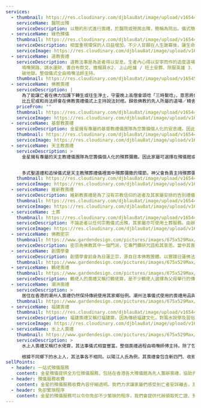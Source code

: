 ```yaml
---
services:
  - thumbnail: https://res.cloudinary.com/djblau8at/image/upload/v1654468877/WhatsApp_Image_2022-06-05_at_8.55.19_PM_je2xiv.jpg
    serviceName: 醫院出殯
    serviceDescription: 以簡約形式進行喪禮，於醫院或殮房出殯，簡稱為院出。儀式簡潔，進行時間較短，但亦非常莊重。過程相當整全，金星會全力協助整個過程，包括辦理文件、安排喪禮，及安排出殯事宜，妥善為您打點，提供一條龍服務。
  - serviceName: 綠色殯儀
    thumbnail: https://res.cloudinary.com/djblau8at/image/upload/v1654467098/pexels-torsten-kellermann-955656_yisnwi.jpg
    serviceDescription: 相當重視環保的人日益增加，不少人甘願在人生謝幕後，讓生命重回大自然，減少地球資源消耗為環保作出貢獻。現今將先人骨灰灑放在紀念花園或海上日漸普及。使用簡易喪禮(醫院出殯或殮房出殯)，簡稱院出的儀式，進行簡單又隆重的告別禮儀。金星提供的代辦服務包括安排喪禮，出殯，申請綠色殯葬手續，以至安排紀念花園撒灰及紀念碑，或安排海葬出海撒骨灰，妥善為你部署，提供殯儀一條龍服務。
    serviceImage: https://res.cloudinary.com/djblau8at/image/upload/v1654467122/th-3090727570_flthli.jpg
  - serviceName: 道教喪禮
    serviceDescription: 道教法事是為逝者得以安息，生者內心得以安寧而作的追度道場，此為寄託了生者對逝者往日情思及敬孝之心所作出的最後敬意的一門法事。法事儀式包括1.
      喃嘸開路、請水運財、書白布祭文、擔帽買水2. 上山旺爐 / 旺土安葬、除服英雄 3. 回宅安麈會祖先、旺屋 4. 打齋大法事 及5.
      破地獄。整個儀式全由喃嘸法師主持。
    thumbnail: https://res.cloudinary.com/djblau8at/image/upload/v1654528953/PHOTO-2022-06-06-14-06-01_2_txaksd.jpg
  - serviceName: 佛教喪禮
    serviceDescription: |
      為了能讓亡者在佛力加護下轉生或往生淨土，守靈晚上高僧會頌唸「三時繫唸」，意思將佛力過渡給亡者，更有比丘尼作散花放焰口功德，並唸頌倒頭經。
      比丘尼或和尚法師會在佛教喪禮儀式上主持說法封棺。歸依佛教的先人所屬的道場／精舍會組成義工助念團在殯儀館，喪禮上協助誦經。
    priceFrom: ""
    thumbnail: https://res.cloudinary.com/djblau8at/image/upload/v1654466810/pexels-pixabay-248032_a65mys.jpg
    serviceImage: https://res.cloudinary.com/djblau8at/image/upload/v1654529039/PHOTO-2022-06-06-14-05-54_2_uafg90.jpg
  - serviceName: 基督教喪禮
    serviceDescription: 金星擁有專屬的基督教禮儀團隊為您籌備個人化的安息禮。因此家屬可選擇在殯儀館或教堂舉行安息禮，為逝者回顧生平經歷。牧師會負責主持安息禮拜，程序普遍包含宣訓、唱詩、讀經、牧師或傳道人帶領祈禱和祝福、瞻仰遺容等。
    thumbnail: https://res.cloudinary.com/djblau8at/image/upload/v1654466859/pexels-pixabay-161034_fchicq.jpg
    serviceImage: https://res.cloudinary.com/djblau8at/image/upload/v1654466852/pexels-anna-shvets-6663935_y7bo2p.jpg
  - serviceName: 天主教喪禮
    serviceDescription: >
      金星擁有專屬的天主教禮儀團隊為您籌備個人化的殯葬彌撒。因此家屬可選擇在殯儀館或教堂為逝者舉行殯葬禮。


      多式聖道禮和追悼儀式是天主教殯葬禮儀裡面中殯葬彌撒的環節。神父會負責主持殯葬彌撒。程序普遍包含致候、祈禱丶讀經、答唱詠的聖道禮儀、禱詞、祝禱、灑聖水、奉乳香等，並以瞻仰遺容結束，隨即會由主禮神父帶領靈柩步出靈堂。
    thumbnail: https://res.cloudinary.com/djblau8at/image/upload/v1654466923/pexels-%D0%B0%D0%BB%D0%B5%D0%BA%D1%81%D0%B5%D0%B9-%D0%B2%D0%B5%D1%87%D0%B5%D1%80%D0%B8%D0%BD-9544154_b3lnjm.jpg
    serviceImage: https://res.cloudinary.com/djblau8at/image/upload/v1654466887/pexels-deca-zafra-4680818_a95ox1.jpg
  - serviceName: 維新教喪禮
    serviceDescription: 維新教喪禮是為了沒有宗教信仰的逝者及其家屬安排的告別禮儀，亦可稱為無宗教喪禮。喪禮簡潔，儀式沒有限制，但過程亦非常莊重。此儀式為家屬朋友聚會，並同時為逝者回顧生平經歷，以致懷念逝者。
    thumbnail: https://res.cloudinary.com/djblau8at/image/upload/v1654467306/pexels-pavel-danilyuk-7317890_lj0fmi.jpg
    serviceImage: https://res.cloudinary.com/djblau8at/image/upload/v1654467260/pexels-pavel-danilyuk-7317681_gef7rc.jpg
  - serviceName: 土葬
    thumbnail: https://res.cloudinary.com/djblau8at/image/upload/v1654466828/13272a46bcbcbae96dd858f541910c67_o7xf7e.jpg
    serviceDescription: 不論逝者以任何宗教儀式出殯，其家屬亦可使用土葬服務。由辦理土葬文件、購地、揀選土葬棺木以至安排喪禮程序，金星會提供一條龍服務。金星御用的仵作工人均有接受遺體處理、扶棺及落柩訓練，全程跟進確保落葬順利進行。
    serviceImage: https://res.cloudinary.com/djblau8at/image/upload/v1654467211/JZB6107_1200x1200-2670961371_xlc09q.jpg
  - serviceName: 佛教密宗
    thumbnail: https://www.gardendesign.com/pictures/images/675x529Max/site_3/helianthus-yellow-flower-pixabay_11863.jpg
    serviceDescription: 密宗為佛教其中一個門派，它專門鑽研咒語和其意思。當中其喪禮特別注重儀式，有各種各樣的儀節，包括火供。因為密宗的儀式包含了「唯識」和「中觀」的理論，所以密宗是重視藉儀式來修行，其禮儀內涵的佛教意義才是其精粹。
  - serviceName: 創價學會
    serviceDescription: 創價學會前身為日蓮正宗，源自日本佛教團體。以實踐日蓮佛法，尊重生命來確立起真正的幸福境界。創價學會喪禮進行儀式時會將先人的遺照、靈位牌、學會線香放在靈前。為了保庇逝者前往來世，後生善處。
    thumbnail: https://www.gardendesign.com/pictures/images/675x529Max/site_3/helianthus-yellow-flower-pixabay_11863.jpg
  - serviceName: 鶴佬喪禮
    thumbnail: https://www.gardendesign.com/pictures/images/675x529Max/site_3/helianthus-yellow-flower-pixabay_11863.jpg
    serviceDescription: 鶴佬人的喪禮又稱打鶴佬齋，是不少鶴佬人選擇為父母舉行的傳統喪禮儀式。鶴佬法事儀式比其他香港殯葬文化較為隆重。鶴佬喃嘸師傅會帶領主持鶴佬喪禮。過程包括牛頭馬面、過芝麻橋、祭財大殮、買水餵飯及木神主。法事以過芝麻橋最為人熟悉，過橋時喃嘸師傅會唱出逝者過往對家庭的付出及，令亡者的孝子賢孫深深體會到亡者對子孫們不求回報的愛並感動落淚。
  - serviceName: 潮洲喪禮
    serviceDescription: >
      居住在香港的潮州人喪禮仍然保持傳統使用其家鄉俗例。潮州法事儀式使用的喪禮用品與潮州人的喜好及生活日常有關。檯櫈水煲水壺及功夫茶具，以至他們喜歡吃的食物例如潮州粿和烏頭魚都會在其法事儀式出現。過程包括拜佛、發關、禮血盆、拜牲及附廌祖先。
    thumbnail: https://www.gardendesign.com/pictures/images/675x529Max/site_3/helianthus-yellow-flower-pixabay_11863.jpg
  - serviceName: 福建喪禮
    thumbnail: https://res.cloudinary.com/djblau8at/image/upload/v1654469745/3.ARW_gkp6ra.jpg
    serviceDescription: 福建喪禮又稱打福建齋。因為傳統福建文化，對風水說學及習俗傳統十分講究，所以其殯葬禮儀相對其他宗教喪禮繁瑣。殯葬禮儀使用的特色用品及儀式包括福建轉盤、紙紮全套、赦馬赦官、扶靈、銘旌、龍鬚和庫銀。
    serviceImage: https://res.cloudinary.com/djblau8at/image/upload/v1654529356/PHOTO-2022-06-06-14-05-59_2_sha1oa.jpg
  - serviceName: 水上人喪禮
    thumbnail: https://www.gardendesign.com/pictures/images/675x529Max/site_3/helianthus-yellow-flower-pixabay_11863.jpg
    serviceDescription: >
      水上人喪禮又稱打水佬齋，其法事儀式相當豐富。整個喪禮過程由喃嘸師傅主持。除了包括傳統的破地獄、過橋、遊十殿及坐蓮花外，還有較為特別的先人招魂，用生魚過河和外嫁女兒還米債等。除此之外使用的紙紮各式各樣，最為人熟悉的「真身」是代表亡者的人形紙紮。

      根據不同鄉下的水上人，其法事各不相同。以陽江人氏為例，其喪禮會包含斬四門、收邪破禁等獨特的儀式。
sellPoints:
  - header: 一站式殯儀服務
    content: 金星殯儀提供全方位殯儀服務，包括在香港各大殯儀館為先人籌辦喪禮，協助先人家屬安排政府文件至撰寫訃文，並提供哀傷支援使先人家屬在喪禮後得到安慰。金星會照顧每一個微不足道的細節，使所有儀式順利進行。
  - header: 殯儀服務收費
    content: 金星的殯儀服務收費內容仔細透明。我們力求讓家屬們感受到亡者安詳離去，及使亡者的故事得以流傳，我們會按著家屬的需要及先人的個人特質籌辦個人化的喪禮。金星會根據您所選擇的殯儀服務及安排,清晰列明所需收費價格。
  - header: 免卻繁瑣程序
    content: 金星的殯儀服務可以令你免卻不少繁瑣的程序，我們會提供代辦領取死亡證、預約火化爐期、領取骨灰及安排骨灰龕位及其他善後服務等。所有文件為您妥善安排，令你安心。
---
```

